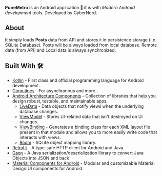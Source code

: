 **PuneMetro** is an Android application 📱 it is with *Modern Android development* tools. Developed by CyberNerd. 

## About
It simply loads **Posts** data from API and stores it in persistence storage (i.e. SQLite Database). Posts will be always loaded from local database. Remote data (from API) and Local data is always synchronized.

## Built With 🛠
- [Kotlin](https://kotlinlang.org/) - First class and official programming language for Android development.
- [Coroutines](https://kotlinlang.org/docs/reference/coroutines-overview.html) - For asynchronous and more..
- [Android Architecture Components](https://developer.android.com/topic/libraries/architecture) - Collection of libraries that help you design robust, testable, and maintainable apps.
  - [LiveData](https://developer.android.com/topic/libraries/architecture/livedata) - Data objects that notify views when the underlying database changes.
  - [ViewModel](https://developer.android.com/topic/libraries/architecture/viewmodel) - Stores UI-related data that isn't destroyed on UI changes. 
  - [ViewBinding](https://developer.android.com/topic/libraries/view-binding) - Generates a binding class for each XML layout file present in that module and allows you to more easily write code that interacts with views.
  - [Room](https://developer.android.com/topic/libraries/architecture/room) - SQLite object mapping library.
- [Retrofit](https://square.github.io/retrofit/) - A type-safe HTTP client for Android and Java.
- [Gson](https://github.com/google/gson) - A Java serialization/deserialization library to convert Java Objects into JSON and back
- [Material Components for Android](https://github.com/material-components/material-components-android) - Modular and customizable Material Design UI components for Android
